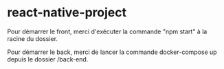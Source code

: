 # react-native-project

Pour démarrer le front, merci d'exécuter la commande "npm start" à la racine du dossier.

Pour démarrer le back, merci de lancer la commande docker-compose up depuis le dossier /back-end.

